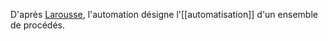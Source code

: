 D'après [Larousse](https://www.larousse.fr/dictionnaires/francais/automation/187735), l'automation désigne l'[[automatisation]] d'un ensemble de procédés.

